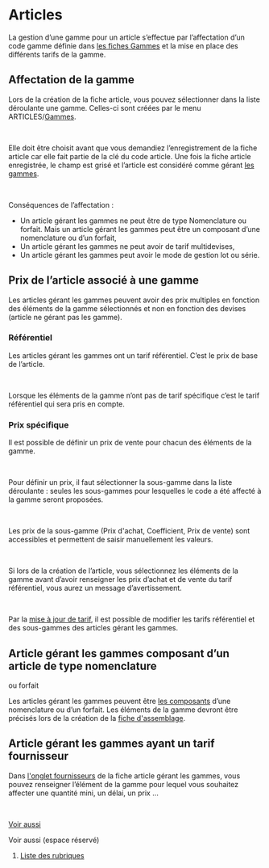 # Articles


La gestion d’une gamme pour un article s’effectue par l’affectation 
 d’un code gamme définie dans [les fiches 
 Gammes](../2/Gamme/Gamme.md) et la mise en place des différents tarifs de la gamme.


## Affectation de la gamme


Lors de la création de la fiche article, vous pouvez sélectionner dans 
 la liste déroulante une gamme. Celles-ci sont créées par le menu ARTICLES/[Gammes](../2/Gamme/Gamme.md).


 


Elle doit être choisit avant que vous demandiez l’enregistrement de 
 la fiche article car elle fait partie de la clé du code article. Une fois 
 la fiche article enregistrée, le champ est grisé et l’article est considéré 
 comme gérant [les gammes](../1/Etapes.md).


 


Conséquences de l’affectation :


* Un article gérant 
 les gammes ne peut être de type Nomenclature ou forfait. Mais un article 
 gérant les gammes peut être un composant d’une nomenclature ou d’un 
 forfait,
* Un article gérant 
 les gammes ne peut avoir de tarif multidevises,
* Un article gérant 
 les gammes peut avoir le mode de gestion lot ou série.


## Prix de l’article associé à une gamme


Les articles gérant les gammes peuvent avoir des prix multiples en fonction 
 des éléments de la gamme sélectionnés et non en fonction des devises (article 
 ne gérant pas les gamme).


### Référentiel


Les articles gérant les gammes ont un tarif référentiel. 
 C’est le prix de base de l’article.


 


Lorsque les éléments de la gamme n’ont pas de tarif spécifique c’est 
 le tarif référentiel qui sera pris en compte.


### Prix spécifique


Il est possible de définir un prix de vente pour chacun 
 des éléments de la gamme.


 


Pour définir un prix, il faut sélectionner la sous-gamme dans la liste 
 déroulante : seules les sous-gammes pour lesquelles le code a été affecté 
 à la gamme seront proposées.


 


Les prix de la sous-gamme (Prix d'achat, 
 Coefficient, Prix 
 de vente) sont accessibles et permettent de saisir manuellement 
 les valeurs.


 


Si lors de la création de l’article, vous sélectionnez les éléments 
 de la gamme avant d’avoir renseigner les prix d’achat et de vente du tarif 
 référentiel, vous aurez un message d’avertissement.


 


Par la [mise 
 à jour de tarif](../../1/MiseJourMasse/MiseJourArticlesMasse.md), il est possible de modifier les tarifs référentiel 
 et des sous-gammes des articles gérant les gammes.


## Article gérant les gammes composant d’un article de type nomenclature 
 ou forfait


Les articles gérant les gammes peuvent être [les 
 composants](../../1/Article/OngletComposants/NomenclaturesForfaits.md) d’une nomenclature ou d’un forfait. Les éléments de la 
 gamme devront être précisés lors de la création de la [fiche 
 d'assemblage](../../../Stocks/Documents/Fiche/Assemblage/FicheAssemblageNomenclatures.md).


## Article gérant les gammes ayant un tarif fournisseur


Dans [l'onglet 
 fournisseurs](../../1/Article/OngletFournisseurs/ArticleOngletFournisseurs.md) de la fiche article gérant les gammes, vous pouvez renseigner 
 l’élément de la gamme pour lequel vous souhaitez affecter une quantité 
 mini, un délai, un prix …


 


[Voir aussi](javascript:RelatedTopic0.Click())


Voir aussi (espace réservé)
 

1. [Liste des rubriques](#)



